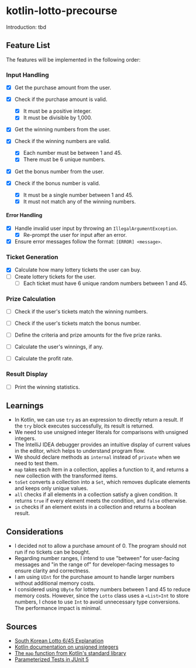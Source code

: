 # kotlin-lotto-precourse

Introduction: tbd

## Feature List

The features will be implemented in the following order:

### Input Handling

- [x] Get the purchase amount from the user.
- [x] Check if the purchase amount is valid.

  - [x] It must be a positive integer.
  - [x] It must be divisible by 1,000.

- [x] Get the winning numbers from the user.
- [x] Check if the winning numbers are valid.

  - [x] Each number must be between 1 and 45.
  - [x] There must be 6 unique numbers.

- [x] Get the bonus number from the user.
- [x] Check if the bonus number is valid.
  - [x] It must be a single number between 1 and 45.
  - [x] It must not match any of the winning numbers.

#### Error Handling

- [x] Handle invalid user input by throwing an `IllegalArgumentException`.
  - [x] Re-prompt the user for input after an error.
- [x] Ensure error messages follow the format: `[ERROR] <message>`.

### Ticket Generation

- [x] Calculate how many lottery tickets the user can buy.
- [ ] Create lottery tickets for the user.
  - [ ] Each ticket must have 6 unique random numbers between 1 and 45.

### Prize Calculation

- [ ] Check if the user's tickets match the winning numbers.
- [ ] Check if the user's tickets match the bonus number.

- [ ] Define the criteria and prize amounts for the five prize ranks.
- [ ] Calculate the user's winnings, if any.
- [ ] Calculate the profit rate.

### Result Display

- [ ] Print the winning statistics.

## Learnings

- In Kotlin, we can use `try` as an expression to directly return a result. If the `try` block executes successfully, its result is returned.
- We need to use unsigned integer literals for comparisons with unsigned integers.
- The IntelliJ IDEA debugger provides an intuitive display of current values in the editor, which helps to understand program flow.
- We should declare methods as `internal` instead of `private` when we need to test them.
- `map` takes each item in a collection, applies a function to it, and returns a new collection with the transformed items.
- `toSet` converts a collection into a `Set`, which removes duplicate elements and keeps only unique values.
- `all` checks if all elements in a collection satisfy a given condition. It returns `true` if every element meets the condition, and `false` otherwise.
- `in` checks if an element exists in a collection and returns a boolean result.

## Considerations

- I decided not to allow a purchase amount of 0. The program should not run if no tickets can be bought.
- Regarding number ranges, I intend to use "between" for user-facing messages and "in the range of" for developer-facing messages to ensure clarity and correctness.
- I am using `UInt` for the purchase amount to handle larger numbers without additional memory costs.
- I considered using `UByte` for lottery numbers between 1 and 45 to reduce memory costs.
  However, since the `Lotto` class uses a `<List>Int` to store numbers, I chose to use `Int` to avoid unnecessary type conversions.
  The performance impact is minimal.

## Sources

- [South Korean Lotto 6/45 Explanation](https://en.namu.wiki/w/%EB%A1%9C%EB%98%90%206/45)
- [Kotlin documentation on unsigned integers](https://kotlinlang.org/docs/unsigned-integer-types.html#unsigned-integers-literals)
- [The `map` function from Kotlin's standard library](https://kotlinlang.org/api/core/kotlin-stdlib/kotlin.collections/map.html)
- [Parameterized Tests in JUnit 5](https://www.baeldung.com/parameterized-tests-junit-5)
